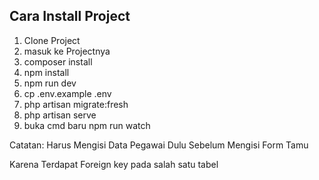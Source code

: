 ## Cara Install Project
<ol>
  <li>Clone Project</li>
  <li>masuk ke Projectnya</li>
  <li>composer install</li>
  <li>npm install</li>
  <li>npm run dev</li>
  <li>cp .env.example .env</li>
  <li>php artisan migrate:fresh </li>
  <li>php artisan serve</li>
  <li>buka cmd baru npm run watch</li>
</ol>

<p>Catatan: Harus Mengisi Data Pegawai Dulu Sebelum Mengisi Form Tamu</p>
<p>Karena Terdapat Foreign key pada salah satu tabel</p>
